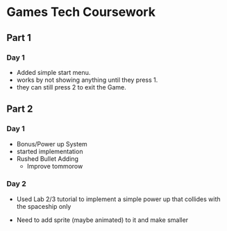 # Games Tech Coursework


## Part 1
### Day 1
- Added simple start menu.
- works by not showing anything until they press 1.
- they can still press 2 to exit the Game.

## Part 2
### Day 1
- Bonus/Power up System
- started implementation
- Rushed Bullet Adding
	- Improve tommorow

### Day 2
- Used Lab 2/3 tutorial to implement a simple power up that collides with the spaceship only

- Need to add sprite (maybe animated) to it and make smaller

